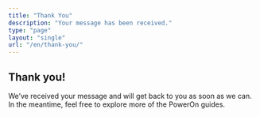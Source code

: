 ```yaml
---
title: "Thank You"
description: "Your message has been received."
type: "page"
layout: "single"
url: "/en/thank-you/"
---
```


## Thank you!

We’ve received your message and will get back to you as soon as we can.  
In the meantime, feel free to explore more of the PowerOn guides.
